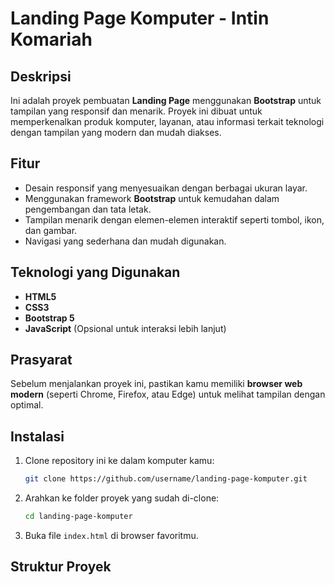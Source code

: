 # Landing Page Komputer - Intin Komariah

## Deskripsi

Ini adalah proyek pembuatan **Landing Page** menggunakan **Bootstrap** untuk tampilan yang responsif dan menarik. Proyek ini dibuat untuk memperkenalkan produk komputer, layanan, atau informasi terkait teknologi dengan tampilan yang modern dan mudah diakses.

## Fitur

- Desain responsif yang menyesuaikan dengan berbagai ukuran layar.
- Menggunakan framework **Bootstrap** untuk kemudahan dalam pengembangan dan tata letak.
- Tampilan menarik dengan elemen-elemen interaktif seperti tombol, ikon, dan gambar.
- Navigasi yang sederhana dan mudah digunakan.

## Teknologi yang Digunakan

- **HTML5**
- **CSS3**
- **Bootstrap 5**
- **JavaScript** (Opsional untuk interaksi lebih lanjut)

## Prasyarat

Sebelum menjalankan proyek ini, pastikan kamu memiliki **browser web modern** (seperti Chrome, Firefox, atau Edge) untuk melihat tampilan dengan optimal.

## Instalasi

1. Clone repository ini ke dalam komputer kamu:

    ```bash
    git clone https://github.com/username/landing-page-komputer.git
    ```

2. Arahkan ke folder proyek yang sudah di-clone:

    ```bash
    cd landing-page-komputer
    ```

3. Buka file `index.html` di browser favoritmu.

## Struktur Proyek

